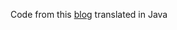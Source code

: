 Code from this [blog](https://blog.typemock.com/2009/09/testability-of-east-oriented-code.html) translated in Java
